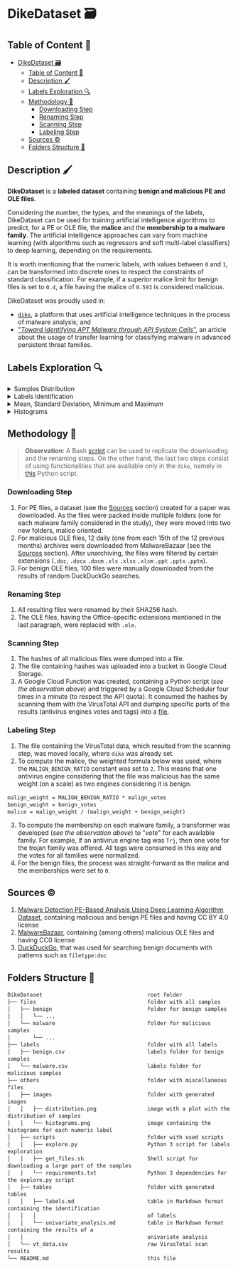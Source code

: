 # DikeDataset 🗃️

## Table of Content 🔖

- [DikeDataset 🗃️](#dikedataset-️)
  - [Table of Content 🔖](#table-of-content-)
  - [Description 🖌️](#description-️)
  - [Labels Exploration 🔍](#labels-exploration-)
  - [Methodology 👷](#methodology-)
    - [Downloading Step](#downloading-step)
    - [Renaming Step](#renaming-step)
    - [Scanning Step](#scanning-step)
    - [Labeling Step](#labeling-step)
  - [Sources ©️](#sources-️)
  - [Folders Structure 📂](#folders-structure-)

## Description 🖌️

**DikeDataset** is a **labeled dataset** containing **benign and malicious PE and OLE files**.

Considering the number, the types, and the meanings of the labels, DikeDataset can be used for training artificial intelligence algorithms to predict, for a PE or OLE file, the **malice** and the **membership to a malware family**. The artificial intelligence approaches can vary from machine learning (with algorithms such as regressors and soft multi-label classifiers) to deep learning, depending on the requirements.

It is worth mentioning that the numeric labels, with values between `0` and `1`, can be transformed into discrete ones to respect the constraints of standard classification. For example, if a superior malice limit for benign files is set to `0.4`, a file having the malice of `0.593` is considered malicious.

DikeDataset was proudly used in:
- [`dike`](https://github.com/iosifache/dike), a platform that uses artificial intelligence techniques in the process of malware analysis; and
- ["*Toward Identifying APT Malware through API System Calls*"](https://www.hindawi.com/journals/scn/2021/8077220/), an article about the usage of transfer learning for classifying malware in advanced persistent threat families.

## Labels Exploration 🔍

<details>
    <summary>Samples Distribution</summary>
    <img src="others/images/distribution.png" alt="Plot with the distribution of samples" width=600>
</details>

<details>
    <summary>Labels Identification</summary>

| Name       | Type    |
| ---------- | ------- |
| type       | int64   |
| hash       | object  |
| malice     | float64 |
| generic    | float64 |
| trojan     | float64 |
| ransomware | float64 |
| worm       | float64 |
| backdoor   | float64 |
| spyware    | float64 |
| rootkit    | float64 |
| encrypter  | float64 |
| downloader | float64 |

</details>

<details>
    <summary>Mean, Standard Deviation, Minimum and Maximum</summary>

|      | malice    | generic   | trojan    | ransomware | worm      | backdoor  | spyware    | rootkit    | encrypter | downloader |
| ---- | --------- | --------- | --------- | ---------- | --------- | --------- | ---------- | ---------- | --------- | ---------- |
| mean | 0.876484  | 0.412354  | 0.44581   | 0.00503229 | 0.0086457 | 0.0117696 | 0.00030322 | 0.00614807 | 0.0719921 | 0.037945   |
| std  | 0.0779914 | 0.0779332 | 0.0891624 | 0.0192288  | 0.0189522 | 0.0333144 | 0.00227205 | 0.0263416  | 0.0622346 | 0.0699552  |
| min  | 0.235294  | 0.140351  | 0.05      | 0          | 0         | 0         | 0          | 0          | 0         | 0          |
| max  | 0.981132  | 0.916667  | 0.76087   | 0.307692   | 0.59      | 0.290323  | 0.0212766  | 0.307692   | 0.3125    | 0.307692   |

</details>

<details>
    <summary>Histograms</summary>
    <img src="others/images/histograms.png" alt="Plot containing a histogram for each numeric label" width=800>
</details>

## Methodology 👷

> **Observation**: A Bash [script](others/scripts/get_files.sh) can be used to replicate the downloading and the renaming steps. On the other hand, the last two steps consist of using functionalities that are available only in the `dike`, namely in [this](https://github.com/iosifache/dike/blob/main/codebase/scripts/continuous_vt_scan.py) Python script.

### Downloading Step

1. For PE files, a dataset (see the [Sources](#sources-️) section) created for a paper was downloaded. As the files were packed inside multiple folders (one for each malware family considered in the study), they were moved into two new folders, malice oriented.
2. For malicious OLE files, 12 daily (one from each 15th of the 12 previous months) archives were downloaded from MalwareBazaar (see the [Sources](#sources-️) section). After unarchiving, the files were filtered by certain extensions (`.doc`, `.docx` `.docm` `.xls` `.xlsx` `.xlsm` `.ppt` `.pptx` `.pptm`).
3. For benign OLE files, 100 files were manually downloaded from the results of random DuckDuckGo searches.

### Renaming Step

1. All resulting files were renamed by their SHA256 hash.
2. The OLE files, having the Office-specific extensions mentioned in the last paragraph, were replaced with `.ole`.

### Scanning Step

1. The hashes of all malicious files were dumped into a file.
2. The file containing hashes was uploaded into a bucket in Google Cloud Storage.
3. A Google Cloud Function was created, containing a Python script (*see the observation above*) and triggered by a Google Cloud Scheduler four times in a minute (to respect the API quota). It consumed the hashes by scanning them with the VirusTotal API and dumping specific parts of the results (antivirus engines votes and tags) into a [file](others/vt_data.csv).

### Labeling Step

1. The file containing the VirusTotal data, which resulted from the scanning step, was moved locally, where `dike` was already set.
2. To compute the malice, the weighted formula below was used, where the `MALIGN_BENIGN_RATIO` constant was set to `2`. This means that one antivirus engine considering that the file was malicious has the same weight (on a scale) as two engines considering it is benign.

```
malign_weight = MALIGN_BENIGN_RATIO * malign_votes
benign_weight = benign_votes
malice = malign_weight / (malign_weight + benign_weight)
```

3. To compute the membership on each malware family, a transformer was developed (*see the observation above*) to "*vote*" for each available family. For example, if an antivirus engine tag was `Trj`, then one vote for the trojan family was offered. All tags were consumed in this way and the votes for all families were normalized.
4. For the benign files, the process was straight-forward as the malice and the memberships were set to `0`.

## Sources ©️

1. [Malware Detection PE-Based Analysis Using Deep Learning Algorithm Dataset](https://figshare.com/articles/dataset/Malware_Detection_PE-Based_Analysis_Using_Deep_Learning_Algorithm_Dataset/6635642), containing malicious and benign PE files and having CC BY 4.0 license
2. [MalwareBazaar](https://bazaar.abuse.ch), containing (among others) malicious OLE files and having CC0 license
3. [DuckDuckGo](https://duckduckgo.com/), that was used for searching benign documents with patterns such as `filetype:doc`

## Folders Structure 📂

```
DikeDataset                                 root folder
├── files                                   folder with all samples
│   ├── benign                              folder for benign samples
│   │   └── ...
│   └── malware                             folder for malicious samples
│       └── ...
├── labels                                  folder with all labels 
│   ├── benign.csv                          labels folder for benign samples
│   └── malware.csv                         labels folder for malicious samples
├── others                                  folder with miscellaneous files
│   ├── images                              folder with generated images
│   │   ├── distribution.png                image with a plot with the distribution of samples
│   │   └── histograms.png                  image containing the histograms for each numeric label
│   ├── scripts                             folder with used scripts
│   |   ├── explore.py                      Python 3 script for labels exploration
│   |   ├── get_files.sh                    Shell script for downloading a large part of the samples
│   |   └── requirements.txt                Python 3 dependencies for the explore.py script
│   ├── tables                              folder with generated tables
│   │   ├── labels.md                       table in Markdown format containing the identification 
│   │   │                                   of labels
│   │   └── univariate_analysis.md          table in Markdown format containing the results of a
│   │                                       univariate analysis
│   └── vt_data.csv                         raw VirusTotal scan results
└── README.md                               this file
```